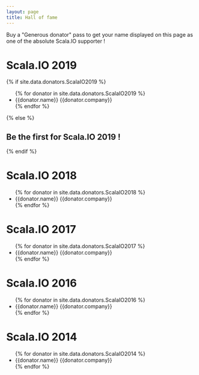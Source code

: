 ```yaml
---
layout: page
title: Hall of fame
---
```

Buy a "Generous donator" pass to get your name displayed on this page as one of the absolute Scala.IO supporter !

Scala.IO 2019
===============

{% if site.data.donators.ScalaIO2019 %}  
<ul class="donators">
{% for donator in site.data.donators.ScalaIO2019 %}
  <li>{{donator.name}} <span class="details">
    <a href="http://twitter.com/{{donator.twitter}}"><i class="fab fa-twitter"></i></a>
    <span class="company">{{donator.company}}</span>
    </span>
  </li>
{% endfor %}
</ul>
{% else %}
<h2>Be the first for Scala.IO 2019 !</h2>  
{% endif %}

Scala.IO 2018
===============

<ul class="donators">
{% for donator in site.data.donators.ScalaIO2018 %}
  <li>{{donator.name}} <span class="details">
    <a href="http://twitter.com/{{donator.twitter}}"><i class="fab fa-twitter"></i></a>
    <span class="company">{{donator.company}}</span>
    </span>
  </li>
{% endfor %}
</ul>

Scala.IO 2017
===============

<ul class="donators">
{% for donator in site.data.donators.ScalaIO2017 %}
  <li>{{donator.name}} <span class="details"> 
    <a href="http://twitter.com/{{donator.twitter}}"><i class="fab fa-twitter"></i></a>
    <span class="company">{{donator.company}}</span>
  </li>
{% endfor %}
</ul>

Scala.IO 2016
===============

<ul class="donators">
{% for donator in site.data.donators.ScalaIO2016 %}
  <li>{{donator.name}} <span class="details">
    <a href="http://twitter.com/{{donator.twitter}}"><i class="fab fa-twitter"></i></a>
    <span class="company">{{donator.company}}</span>
    </span>
  </li>
{% endfor %}
</ul>

Scala.IO 2014
===============

<ul class="donators">
{% for donator in site.data.donators.ScalaIO2014 %}
  <li>{{donator.name}} <span class="details">
    <a href="http://twitter.com/{{donator.twitter}}"><i class="fab fa-twitter"></i></a>
    <span class="company">{{donator.company}}</span>
    </span>
  </li>
{% endfor %}
</ul>
